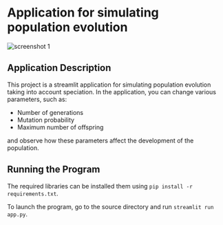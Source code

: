 # Application for simulating population evolution

![screenshot 1](graphics/app_screen.png)

## Application Description

This project is a streamlit application for simulating population evolution taking into account speciation. In the application, you can change various parameters, such as:

- Number of generations
- Mutation probability
- Maximum number of offspring

and observe how these parameters affect the development of the population.

## Running the Program

The required libraries can be installed them using ```pip install -r requirements.txt```.

To launch the program, go to the source directory and run ```streamlit run app.py```.
